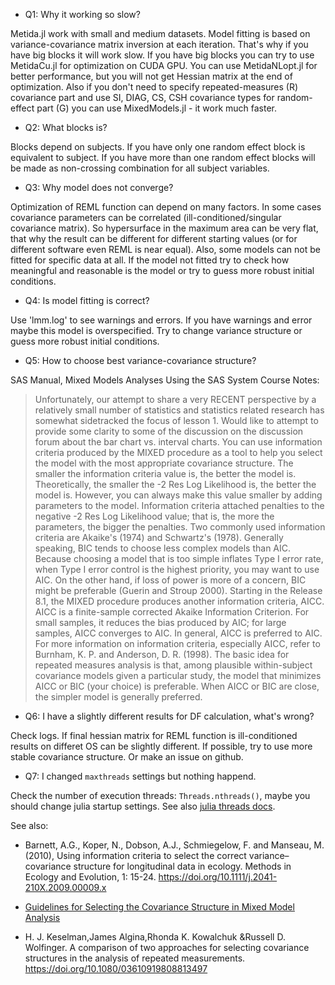 

* Q1: Why it working so slow?

Metida.jl work with small and medium datasets. Model fitting is based on variance-covariance matrix inversion at each iteration. That's why if you have big blocks it will work slow. If you have big blocks you can try to use MetidaCu.jl for optimization on CUDA GPU. You can use MetidaNLopt.jl for better performance, but you will not get Hessian matrix at the end of optimization. Also if you don't need to specify repeated-measures (R) covariance part and use SI, DIAG, CS, CSH covariance types for random-effect part (G) you can use MixedModels.jl - it work much faster.

* Q2: What blocks is?

Blocks depend on subjects. If you have only one random effect block is equivalent to subject. If you have more than one random effect blocks will be made as non-crossing combination for all subject variables.     

* Q3: Why model does not converge?

Optimization of REML function can depend on many factors. In some cases covariance parameters can be correlated (ill-conditioned/singular covariance matrix). So hypersurface in the maximum area can be very flat, that why the result can be different for different starting values (or for different software even REML is near equal). Also, some models can not be fitted for specific data at all. If the model not fitted try to check how meaningful and reasonable is the model or try to guess more robust initial conditions.

* Q4: Is model fitting is correct?

Use 'lmm.log' to see warnings and errors. If you have warnings and error maybe this model is overspecified. Try to change variance structure or guess  more robust initial conditions.

* Q5: How to choose best variance-covariance structure?

SAS Manual, Mixed Models Analyses Using the SAS System Course Notes:

> Unfortunately, our attempt to share a very RECENT perspective by a relatively small number of statistics and statistics related research has somewhat sidetracked the focus of lesson 1. Would like to attempt to provide some clarity to some of the discussion on the discussion forum about the bar chart vs. interval charts.
>You can use information criteria produced by the MIXED procedure as a tool to help you select the model with the most appropriate covariance structure. The smaller the information criteria value is, the better the model is. Theoretically, the smaller the -2 Res Log Likelihood is, the better the model is. However, you can always make this value smaller by adding parameters to the model. Information criteria attached penalties to the negative -2 Res Log Likelihood value; that is, the more the parameters, the bigger the penalties.
>Two commonly used information criteria are Akaike's (1974) and Schwartz's (1978). Generally speaking, BIC tends to choose less complex models than AIC. Because choosing a model that is too simple inflates Type I error rate, when Type I error control is the highest priority, you may want to use AIC. On the other hand, if loss of power is more of a concern, BIC might be preferable (Guerin and Stroup 2000).
>Starting in the Release 8.1, the MIXED procedure produces another information criteria, AICC. AICC is a finite-sample corrected Akaike Information Criterion. For small samples, it reduces the bias produced by AIC; for large samples, AICC converges to AIC. In general, AICC is preferred to AIC. For more information on information criteria, especially AICC, refer to Burnham, K. P. and Anderson, D. R. (1998).
>The basic idea for repeated measures analysis is that, among plausible within-subject covariance models given a particular study, the model that minimizes AICC or BIC (your choice) is preferable. When AICC or BIC are close, the simpler model is generally preferred.

* Q6: I have a slightly different results for DF calculation, what's wrong?

Check logs. If final hessian matrix for REML function is ill-conditioned results on differet OS can be slightly different. If possible, try to use more stable covariance structure. Or make an issue on github.

* Q7: I changed `maxthreads` settings but nothing happend. 

Check the number of execution threads: `Threads.nthreads()`, maybe you should change julia startup settings. See also [julia threads docs](https://docs.julialang.org/en/v1/manual/multi-threading/).


See also:

* Barnett, A.G., Koper, N., Dobson, A.J., Schmiegelow, F. and Manseau, M. (2010), Using information criteria to select the correct variance–covariance structure for longitudinal data in ecology. Methods in Ecology and Evolution, 1: 15-24. https://doi.org/10.1111/j.2041-210X.2009.00009.x

* [Guidelines for Selecting the Covariance Structure in Mixed Model Analysis](https://support.sas.com/resources/papers/proceedings/proceedings/sugi30/198-30.pdf)

* H. J. Keselman,James Algina,Rhonda K. Kowalchuk &Russell D. Wolfinger. A comparison of two approaches for selecting covariance structures in the analysis of repeated measurements. https://doi.org/10.1080/03610919808813497

